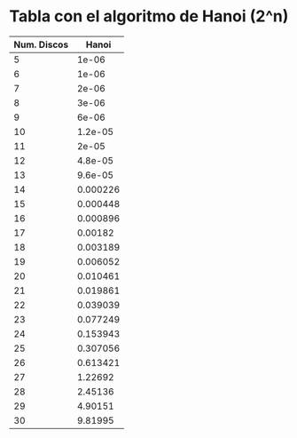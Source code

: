 # Tabla con el algoritmo de Hanoi (2^n)

| Num. Discos | Hanoi |
|-------------|-------|
|5|1e-06|
|6|1e-06|
|7|2e-06|
|8|3e-06|
|9|6e-06|
|10|1.2e-05|
|11|2e-05|
|12|4.8e-05|
|13|9.6e-05|
|14|0.000226|
|15|0.000448|
|16|0.000896|
|17|0.00182|
|18|0.003189|
|19|0.006052|
|20|0.010461|
|21|0.019861|
|22|0.039039|
|23|0.077249|
|24|0.153943|
|25|0.307056|
|26|0.613421|
|27|1.22692|
|28|2.45136|
|29|4.90151|
|30|9.81995|
